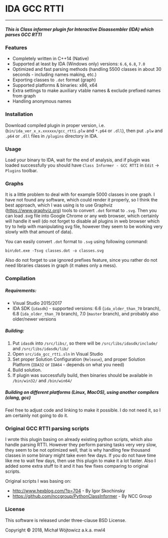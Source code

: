 # IDA GCC RTTI
---
##### This is Class informer plugin for Interactive Disassembler (IDA) which parses GCC RTTI

### Features
* Completely written in C++14 (Native)
* Supported at least by IDA (Windows only) versions: `6.6`, `6.8`, `7.0`
* Optimized and fast parsing methods (handling 5500 classes in about 30 seconds - including names making, etc.)
* Exporting classes to `.dot` format (graph)
* Supported platforms & binaries: x86, x64
* Extra settings to make auxiliary vtable names & exclude prefixed names from graph
* Handling anonymous names

### Installation
Download compiled plugin in proper version, i.e. (`bin/ida_ver_x_x.xxxxxx/gcc_rtti.plw` and `*.p64` or `.dll`), then put `.plw` and `.p64` or `.dll` files in `/plugins` directory in IDA.

### Usage
Load your binary to IDA, wait for the end of analysis, and if plugin was loaded successfully you should have `Class Informer - GCC RTTI` in `Edit` -> `Plugins` toolbar. 

### Graphs
It is a little problem to deal with for example 5000 classes in one graph. I have not found any software, which could render it properly, so I think the best approach, which I was using is to use Graphviz (https://www.graphviz.org) tools to convert `.dot` format to `.svg`. Then you can load .svg file into Google Chrome or any web browser, which certainly will handle it well (do not forget to disable all plugins in web browser which try to help with manipulating svg file, however they seem to be working very slowly with that amount of data).

You can easily convert `.dot` format to `.svg` using following command:

``bin\dot.exe -Tsvg classes.dot -o classes.svg``

Also do not forget to use ignored prefixes feature, since you rather do not need libraries classes in graph (it makes only a mess).

### Compilation
##### Requirements:
* Visual Studio 2015/2017
* IDA SDK (`idasdk`) - supported versions: 6.6 (`ida_older_than_70` branch), 6.8  (`ida_older_than_70` branch), 7.0 (`master` branch), and probably also older/newer versions

##### Building:
1. Put `idasdk` into `/src/libs/`, so there will be `/src/libs/idasdk/include/` and `/src/libs/idasdk/lib/`
2. Open `src/ida_gcc_rtti.sln` in Visual Studio
3. Set proper Solution Configuration (`Release`), and proper Solution Platform (`IDA32` or `IDA64` - depends on what you need)
4. Build solution.
5. If plugin was successfully build, then binaries should be available in `/bin/win32/` and `/bin/win64/`

##### Building on different platforms (Linux, MacOS), using another compilers (clang, gcc)
Feel free to adjust code and linking to make it possible. I do not need it, so I am certainly not going to do it. 

### Original GCC RTTI parsing scripts
I wrote this plugin basing on already existing python scripts, which also handle parsing RTTI. However they perform parsing tasks very very slow, they seem to be not optimized well, that is why handling few thousand classes in some binary might take even few days. If you do not have time like me to wait few days, then use this plugin to make it a lot faster. Also I added some extra stuff to it and it has few fixes comparing to original scripts.

Original scripts I was basing on:
* http://www.hexblog.com/?p=704 - By Igor Skochinsky
* https://github.com/nccgroup/PythonClassInformer - By NCC Group

### License
This software is released under three-clause BSD License.

Copyright © 2018, Michał Wójtowicz a.k.a. mwl4
